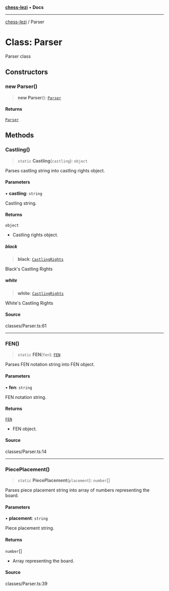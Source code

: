 [**chess-lezi**](../README.md) • **Docs**

***

[chess-lezi](../globals.md) / Parser

# Class: Parser

Parser class

## Constructors

### new Parser()

> **new Parser**(): [`Parser`](Parser.md)

#### Returns

[`Parser`](Parser.md)

## Methods

### Castling()

> `static` **Castling**(`castling`): `object`

Parses castling string into castling rights object.

#### Parameters

• **castling**: `string`

Castling string.

#### Returns

`object`

- Castling rights object.

##### black

> **black**: [`CastlingRights`](../interfaces/CastlingRights.md)

Black's Castling Rights

##### white

> **white**: [`CastlingRights`](../interfaces/CastlingRights.md)

White's Castling Rights

#### Source

classes/Parser.ts:61

***

### FEN()

> `static` **FEN**(`fen`): [`FEN`](../interfaces/FEN.md)

Parses FEN notation string into FEN object.

#### Parameters

• **fen**: `string`

FEN notation string.

#### Returns

[`FEN`](../interfaces/FEN.md)

- FEN object.

#### Source

classes/Parser.ts:14

***

### PiecePlacement()

> `static` **PiecePlacement**(`placement`): `number`[]

Parses piece placement string into array of numbers representing the board.

#### Parameters

• **placement**: `string`

Piece placement string.

#### Returns

`number`[]

- Array representing the board.

#### Source

classes/Parser.ts:39

